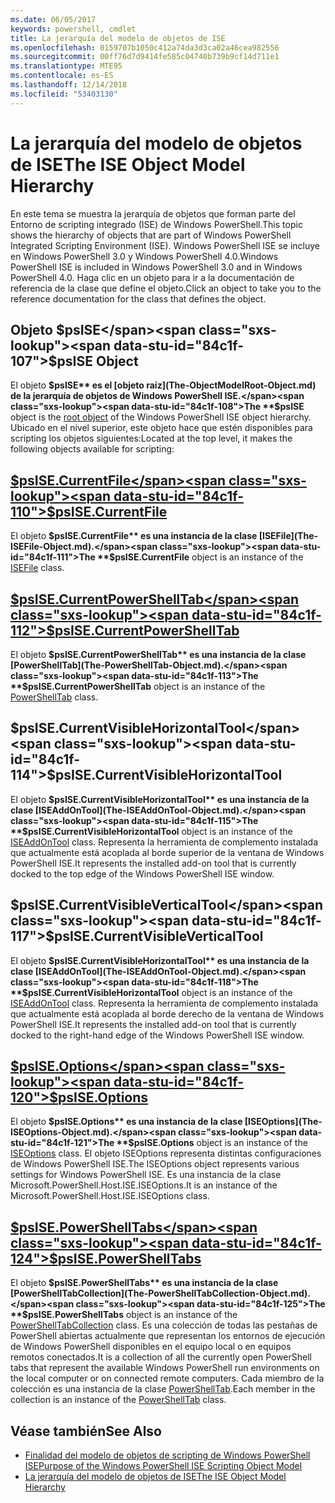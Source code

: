 ```yaml
---
ms.date: 06/05/2017
keywords: powershell, cmdlet
title: La jerarquía del modelo de objetos de ISE
ms.openlocfilehash: 0159707b1050c412a74da3d3ca02a46cea982556
ms.sourcegitcommit: 00ff76d7d9414fe585c04740b739b9cf14d711e1
ms.translationtype: MTE95
ms.contentlocale: es-ES
ms.lasthandoff: 12/14/2018
ms.locfileid: "53403130"
---
```

# <a name="the-ise-object-model-hierarchy"></a><span data-ttu-id="84c1f-103">La jerarquía del modelo de objetos de ISE</span><span class="sxs-lookup"><span data-stu-id="84c1f-103">The ISE Object Model Hierarchy</span></span>

<span data-ttu-id="84c1f-104">En este tema se muestra la jerarquía de objetos que forman parte del Entorno de scripting integrado (ISE) de Windows PowerShell.</span><span class="sxs-lookup"><span data-stu-id="84c1f-104">This topic shows the hierarchy of objects that are part of Windows PowerShell Integrated Scripting Environment (ISE).</span></span>
<span data-ttu-id="84c1f-105">Windows PowerShell ISE se incluye en Windows PowerShell 3.0 y Windows PowerShell 4.0.</span><span class="sxs-lookup"><span data-stu-id="84c1f-105">Windows PowerShell ISE is included in Windows PowerShell 3.0 and in Windows PowerShell 4.0.</span></span>
<span data-ttu-id="84c1f-106">Haga clic en un objeto para ir a la documentación de referencia de la clase que define el objeto.</span><span class="sxs-lookup"><span data-stu-id="84c1f-106">Click an object to take you to the reference documentation for the class that defines the object.</span></span>

## <a name="psise-object"></a><span data-ttu-id="84c1f-107">Objeto $psISE</span><span class="sxs-lookup"><span data-stu-id="84c1f-107">$psISE Object</span></span>

<span data-ttu-id="84c1f-108">El objeto **$psISE** es el [objeto raíz](The-ObjectModelRoot-Object.md) de la jerarquía de objetos de Windows PowerShell ISE.</span><span class="sxs-lookup"><span data-stu-id="84c1f-108">The **$psISE** object is the [root object](The-ObjectModelRoot-Object.md) of the Windows PowerShell ISE object hierarchy.</span></span>
<span data-ttu-id="84c1f-109">Ubicado en el nivel superior, este objeto hace que estén disponibles para scripting los objetos siguientes:</span><span class="sxs-lookup"><span data-stu-id="84c1f-109">Located at the top level, it makes the following objects available for scripting:</span></span>

## <a name="psisecurrentfilethe-isefile-objectmd"></a>[<span data-ttu-id="84c1f-110">$psISE.CurrentFile</span><span class="sxs-lookup"><span data-stu-id="84c1f-110">$psISE.CurrentFile</span></span>](The-ISEFile-Object.md)

<span data-ttu-id="84c1f-111">El objeto **$psISE.CurrentFile** es una instancia de la clase [ISEFile](The-ISEFile-Object.md).</span><span class="sxs-lookup"><span data-stu-id="84c1f-111">The **$psISE.CurrentFile** object is an instance of the [ISEFile](The-ISEFile-Object.md) class.</span></span>

## <a name="psisecurrentpowershelltabthe-powershelltab-objectmd"></a>[<span data-ttu-id="84c1f-112">$psISE.CurrentPowerShellTab</span><span class="sxs-lookup"><span data-stu-id="84c1f-112">$psISE.CurrentPowerShellTab</span></span>](The-PowerShellTab-Object.md)

<span data-ttu-id="84c1f-113">El objeto **$psISE.CurrentPowerShellTab** es una instancia de la clase [PowerShellTab](The-PowerShellTab-Object.md).</span><span class="sxs-lookup"><span data-stu-id="84c1f-113">The **$psISE.CurrentPowerShellTab** object is an instance of the [PowerShellTab](The-PowerShellTab-Object.md) class.</span></span>

## <a name="psisecurrentvisiblehorizontaltool"></a><span data-ttu-id="84c1f-114">$psISE.CurrentVisibleHorizontalTool</span><span class="sxs-lookup"><span data-stu-id="84c1f-114">$psISE.CurrentVisibleHorizontalTool</span></span>

<span data-ttu-id="84c1f-115">El objeto **$psISE.CurrentVisibleHorizontalTool** es una instancia de la clase [ISEAddOnTool](The-ISEAddOnTool-Object.md).</span><span class="sxs-lookup"><span data-stu-id="84c1f-115">The **$psISE.CurrentVisibleHorizontalTool** object is an instance of the [ISEAddOnTool](The-ISEAddOnTool-Object.md) class.</span></span>
<span data-ttu-id="84c1f-116">Representa la herramienta de complemento instalada que actualmente está acoplada al borde superior de la ventana de Windows PowerShell ISE.</span><span class="sxs-lookup"><span data-stu-id="84c1f-116">It represents the installed add-on tool that is currently docked to the top edge of the Windows PowerShell ISE window.</span></span>

## <a name="psisecurrentvisibleverticaltool"></a><span data-ttu-id="84c1f-117">$psISE.CurrentVisibleVerticalTool</span><span class="sxs-lookup"><span data-stu-id="84c1f-117">$psISE.CurrentVisibleVerticalTool</span></span>

<span data-ttu-id="84c1f-118">El objeto **$psISE.CurrentVisibleHorizontalTool** es una instancia de la clase [ISEAddOnTool](The-ISEAddOnTool-Object.md).</span><span class="sxs-lookup"><span data-stu-id="84c1f-118">The **$psISE.CurrentVisibleHorizontalTool** object is an instance of the [ISEAddOnTool](The-ISEAddOnTool-Object.md) class.</span></span>
<span data-ttu-id="84c1f-119">Representa la herramienta de complemento instalada que actualmente está acoplada al borde derecho de la ventana de Windows PowerShell ISE.</span><span class="sxs-lookup"><span data-stu-id="84c1f-119">It represents the installed add-on tool that is currently docked to the right-hand edge of the Windows PowerShell ISE window.</span></span>

## <a name="psiseoptionsthe-iseoptions-objectmd"></a>[<span data-ttu-id="84c1f-120">$psISE.Options</span><span class="sxs-lookup"><span data-stu-id="84c1f-120">$psISE.Options</span></span>](The-ISEOptions-Object.md)

<span data-ttu-id="84c1f-121">El objeto **$psISE.Options** es una instancia de la clase [ISEOptions](The-ISEOptions-Object.md).</span><span class="sxs-lookup"><span data-stu-id="84c1f-121">The **$psISE.Options** object is an instance of the [ISEOptions](The-ISEOptions-Object.md) class.</span></span>
<span data-ttu-id="84c1f-122">El objeto ISEOptions representa distintas configuraciones de Windows PowerShell ISE.</span><span class="sxs-lookup"><span data-stu-id="84c1f-122">The ISEOptions object represents various settings for Windows PowerShell ISE.</span></span>
<span data-ttu-id="84c1f-123">Es una instancia de la clase Microsoft.PowerShell.Host.ISE.ISEOptions.</span><span class="sxs-lookup"><span data-stu-id="84c1f-123">It is an instance of the Microsoft.PowerShell.Host.ISE.ISEOptions class.</span></span>

## <a name="psisepowershelltabsthe-powershelltabcollection-objectmd"></a>[<span data-ttu-id="84c1f-124">$psISE.PowerShellTabs</span><span class="sxs-lookup"><span data-stu-id="84c1f-124">$psISE.PowerShellTabs</span></span>](The-PowerShellTabCollection-Object.md)

<span data-ttu-id="84c1f-125">El objeto **$psISE.PowerShellTabs** es una instancia de la clase [PowerShellTabCollection](The-PowerShellTabCollection-Object.md).</span><span class="sxs-lookup"><span data-stu-id="84c1f-125">The **$psISE.PowerShellTabs** object is an instance of the [PowerShellTabCollection](The-PowerShellTabCollection-Object.md) class.</span></span>
<span data-ttu-id="84c1f-126">Es una colección de todas las pestañas de PowerShell abiertas actualmente que representan los entornos de ejecución de Windows PowerShell disponibles en el equipo local o en equipos remotos conectados.</span><span class="sxs-lookup"><span data-stu-id="84c1f-126">It is a collection of all the currently open PowerShell tabs that represent the available Windows PowerShell run environments on the local computer or on connected remote computers.</span></span>
<span data-ttu-id="84c1f-127">Cada miembro de la colección es una instancia de la clase [PowerShellTab](The-PowerShellTab-Object.md).</span><span class="sxs-lookup"><span data-stu-id="84c1f-127">Each member in the collection is an instance of the [PowerShellTab](The-PowerShellTab-Object.md) class.</span></span>

## <a name="see-also"></a><span data-ttu-id="84c1f-128">Véase también</span><span class="sxs-lookup"><span data-stu-id="84c1f-128">See Also</span></span>

- [<span data-ttu-id="84c1f-129">Finalidad del modelo de objetos de scripting de Windows PowerShell ISE</span><span class="sxs-lookup"><span data-stu-id="84c1f-129">Purpose of the Windows PowerShell ISE Scripting Object Model</span></span>](Purpose-of-the-Windows-PowerShell-ISE-Scripting-Object-Model.md)
- [<span data-ttu-id="84c1f-130">La jerarquía del modelo de objetos de ISE</span><span class="sxs-lookup"><span data-stu-id="84c1f-130">The ISE Object Model Hierarchy</span></span>](The-ISE-Object-Model-Hierarchy.md)